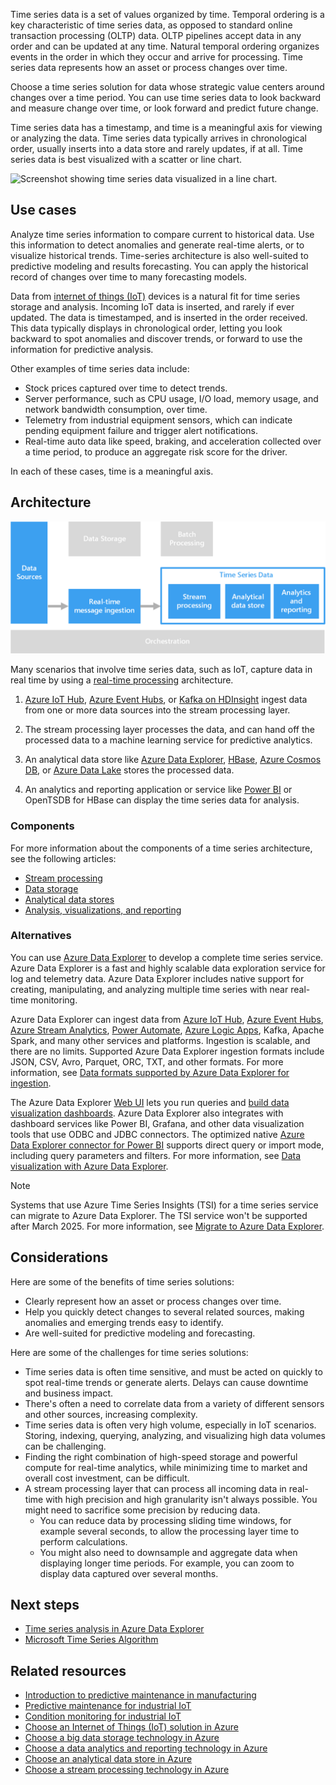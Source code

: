 <!-- cSpell:ignore downsample TSDB -->
Time series data is a set of values organized by time. Temporal ordering is a key characteristic of time series data, as opposed to standard online transaction processing (OLTP) data. OLTP pipelines accept data in any order and can be updated at any time. Natural temporal ordering organizes events in the order in which they occur and arrive for processing. Time series data represents how an asset or process changes over time.

Choose a time series solution for data whose strategic value centers around changes over a time period. You can use time series data to look backward and measure change over time, or look forward and predict future change.

Time series data has a timestamp, and time is a meaningful axis for viewing or analyzing the data. Time series data typically arrives in chronological order, usually inserts into a data store and rarely updates, if at all. Time series data is best visualized with a scatter or line chart.

![Screenshot showing time series data visualized in a line chart.](./images/time-series-chart.png)

## Use cases

Analyze time series information to compare current to historical data. Use this information to detect anomalies and generate real-time alerts, or to visualize historical trends. Time-series architecture is also well-suited to predictive modeling and results forecasting. You can apply the historical record of changes over time to many forecasting models.

Data from [internet of things (IoT)](../big-data/index.yml#internet-of-things-iot) devices is a natural fit for time series storage and analysis. Incoming IoT data is inserted, and rarely if ever updated. The data is timestamped, and is inserted in the order received. This data typically displays in chronological order, letting you look backward to spot anomalies and discover trends, or forward to use the information for predictive analysis.

Other examples of time series data include:

- Stock prices captured over time to detect trends.
- Server performance, such as CPU usage, I/O load, memory usage, and network bandwidth consumption, over time.
- Telemetry from industrial equipment sensors, which can indicate pending equipment failure and trigger alert notifications.
- Real-time auto data like speed, braking, and acceleration collected over a time period, to produce an aggregate risk score for the driver.

In each of these cases, time is a meaningful axis.

## Architecture

![Screenshot showing time series data.](./images/time-series-insights.png)

Many scenarios that involve time series data, such as IoT, capture data in real time by using a [real-time processing](../big-data/real-time-processing.yml) architecture.

1. [Azure IoT Hub](/azure/iot-hub), [Azure Event Hubs](/azure/event-hubs), or [Kafka on HDInsight](/azure/hdinsight/kafka/apache-kafka-introduction) ingest data from one or more data sources into the stream processing layer.

1. The stream processing layer processes the data, and can hand off the processed data to a machine learning service for predictive analytics.

1. An analytical data store like [Azure Data Explorer](/azure/data-explorer/time-series-analysis), [HBase](/azure/hdinsight/hbase/apache-hbase-overview), [Azure Cosmos DB](/azure/cosmos-db), or [Azure Data Lake](https://azure.microsoft.com/services/storage/data-lake-storage) stores the processed data.

1. An analytics and reporting application or service like [Power BI](https://powerbi.microsoft.com) or OpenTSDB for HBase can display the time series data for analysis.

### Components

For more information about the components of a time series architecture, see the following articles:

- [Stream processing](../technology-choices/stream-processing.md)
- [Data storage](../technology-choices/data-storage.md)
- [Analytical data stores](../technology-choices/analytical-data-stores.md)
- [Analysis, visualizations, and reporting](../technology-choices/analysis-visualizations-reporting.md)

### Alternatives

You can use [Azure Data Explorer](https://azure.microsoft.com/services/data-explorer) to develop a complete time series service. Azure Data Explorer is a fast and highly scalable data exploration service for log and telemetry data. Azure Data Explorer includes native support for creating, manipulating, and analyzing multiple time series with near real-time monitoring.

Azure Data Explorer can ingest data from [Azure IoT Hub](https://azure.microsoft.com/services/iot-hub), [Azure Event Hubs](https://azure.microsoft.com/services/event-hubs), [Azure Stream Analytics](https://azure.microsoft.com/services/stream-analytics), [Power Automate](https://powerautomate.microsoft.com), [Azure Logic Apps](https://azure.microsoft.com/services/logic-apps), Kafka, Apache Spark, and many other services and platforms. Ingestion is scalable, and there are no limits. Supported Azure Data Explorer ingestion formats include JSON, CSV, Avro, Parquet, ORC, TXT, and other formats. For more information, see [Data formats supported by Azure Data Explorer for ingestion](/azure/data-explorer/ingestion-supported-formats).

The Azure Data Explorer [Web UI](/azure/data-explorer/web-query-data) lets you run queries and [build data visualization dashboards](/azure/data-explorer/azure-data-explorer-dashboards). Azure Data Explorer also integrates with dashboard services like Power BI, Grafana, and other data visualization tools that use ODBC and JDBC connectors. The optimized native [Azure Data Explorer connector for Power BI](/azure/data-explorer/power-bi-connector) supports direct query or import mode, including query parameters and filters. For more information, see [Data visualization with Azure Data Explorer](/azure/data-explorer/viz-overview).

> [!NOTE]
> Systems that use Azure Time Series Insights (TSI) for a time series service can migrate to Azure Data Explorer. The TSI service won't be supported after March 2025. For more information, see [Migrate to Azure Data Explorer](/azure/time-series-insights/migration-to-adx).

## Considerations

Here are some of the benefits of time series solutions:

- Clearly represent how an asset or process changes over time.
- Help you quickly detect changes to several related sources, making anomalies and emerging trends easy to identify.
- Are well-suited for predictive modeling and forecasting.

Here are some of the challenges for time series solutions:

- Time series data is often time sensitive, and must be acted on quickly to spot real-time trends or generate alerts. Delays can cause downtime and business impact.
- There's often a need to correlate data from a variety of different sensors and other sources, increasing complexity.
- Time series data is often very high volume, especially in IoT scenarios. Storing, indexing, querying, analyzing, and visualizing high data volumes can be challenging.
- Finding the right combination of high-speed storage and powerful compute for real-time analytics, while minimizing time to market and overall cost investment, can be difficult.
- A stream processing layer that can process all incoming data in real-time with high precision and high granularity isn't always possible. You might need to sacrifice some precision by reducing data.
  - You can reduce data by processing sliding time windows, for example several seconds, to allow the processing layer time to perform calculations.
  - You might also need to downsample and aggregate data when displaying longer time periods. For example, you can zoom to display data captured over several months.

## Next steps

- [Time series analysis in Azure Data Explorer](/azure/data-explorer/time-series-analysis)
- [Microsoft Time Series Algorithm](/analysis-services/data-mining/microsoft-time-series-algorithm)

## Related resources

- [Introduction to predictive maintenance in manufacturing](../../industries/manufacturing/predictive-maintenance-overview.yml)
- [Predictive maintenance for industrial IoT](../../solution-ideas/articles/iot-predictive-maintenance.md)
- [Condition monitoring for industrial IoT](../../solution-ideas/articles/condition-monitoring.md)
- [Choose an Internet of Things (IoT) solution in Azure](../../example-scenario/iot/iot-central-iot-hub-cheat-sheet.md)
- [Choose a big data storage technology in Azure](../technology-choices/data-storage.md)
- [Choose a data analytics and reporting technology in Azure](../technology-choices/analysis-visualizations-reporting.md)
- [Choose an analytical data store in Azure](../technology-choices/analytical-data-stores.md)
- [Choose a stream processing technology in Azure](../technology-choices/stream-processing.md)
